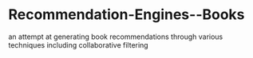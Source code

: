 # Recommendation-Engines--Books
an attempt at generating book recommendations through various techniques including collaborative filtering
